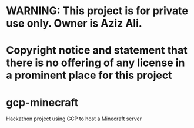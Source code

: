# WARNING: This project is for private use only.  Owner is Aziz Ali.  
#  Copyright notice and statement that there is no offering of any license in a prominent place for this project
#

# gcp-minecraft
Hackathon project using GCP to host a Minecraft server
